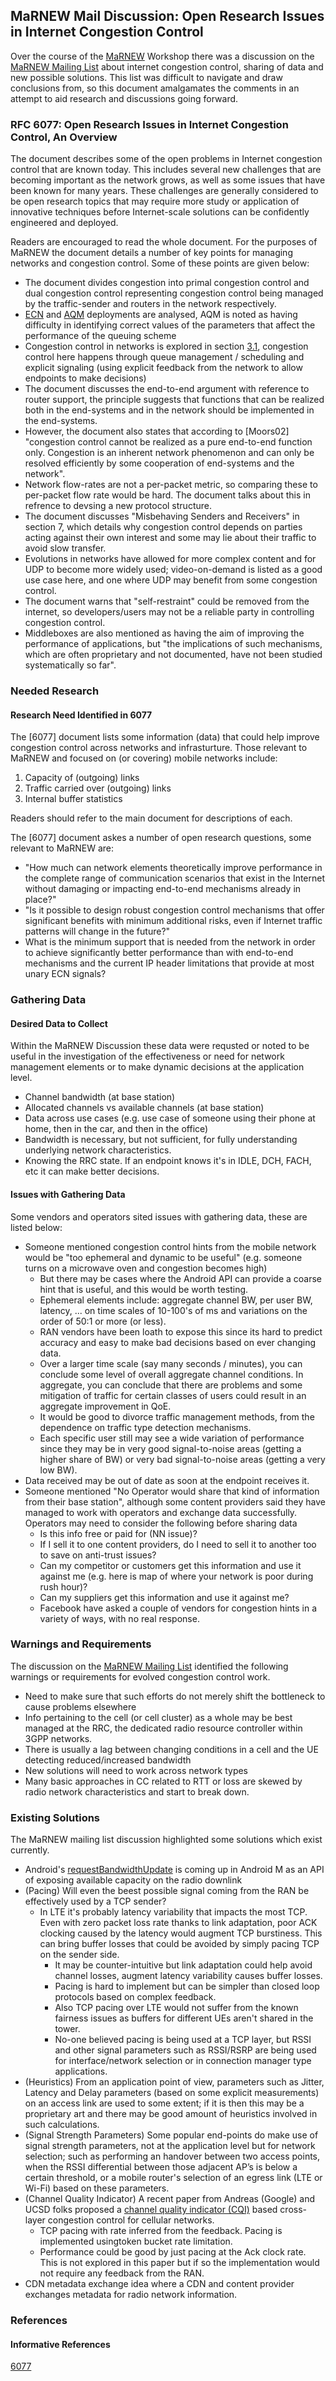 ## MaRNEW Mail Discussion: Open Research Issues in Internet Congestion Control
Over the course of the [MaRNEW](https://iab.org/workshops/marnew) Workshop there was a discussion on the [MaRNEW Mailing List](mailto:marnew@iab.org) about internet congestion control, sharing of data and new possible solutions. This list was difficult to navigate and draw conclusions from, so this document amalgamates the comments in an attempt to aid research and discussions going forward.

### RFC 6077: Open Research Issues in Internet Congestion Control, An Overview
The document describes some of the open problems in Internet congestion control that are known today.  This includes several new challenges that are becoming important as the network grows, as well as some issues that have been known for many years.  These challenges are generally considered to be open research topics that may require more study or application of innovative techniques before Internet-scale solutions can be confidently engineered and deployed.

Readers are encouraged to read the whole document. For the purposes of MaRNEW the document details a number of key points for managing networks and congestion control. Some of these points are given below:

* The document divides congestion into primal congestion control and dual congestion control representing congestion control being managed by the traffic-sender and routers in the network respectively.
* [ECN](#) and [AQM](#) deployments are analysed, AQM is noted as having difficulty in identifying correct values of the parameters that affect the performance of the queuing scheme
* Congestion control in networks is explored in section [3.1](), congestion control here happens through queue management / scheduling and explicit signaling (using explicit feedback from the network to allow endpoints to make decisions)
* The document discusses the end-to-end argument with reference to router support, the principle suggests that functions that can be realized both in the end-systems and in the network should be implemented in the end-systems.
* However, the document also states that according to [Moors02] "congestion control cannot be realized as a pure end-to-end function only.  Congestion is an inherent network phenomenon and can only be resolved efficiently by some cooperation of end-systems and the network".  
* Network flow-rates are not a per-packet metric, so comparing these to per-packet flow rate would be hard. The document talks about this in refrence to devsing a new protocol structure.
* The document discusses "Misbehaving Senders and Receivers" in section 7, which details why congestion control depends on parties acting against their own interest and some may lie about their traffic to avoid slow transfer.
* Evolutions in networks have allowed for more complex content and for UDP to become more widely used; video-on-demand is listed as a good use case here, and one where UDP may benefit from some congestion control.
* The document warns that "self-restraint" could be removed from the internet, so developers/users may not be a reliable party in controlling congestion control. 
* Middleboxes are also mentioned as having the aim of improving the performance of applications, but "the implications of such mechanisms, which are often proprietary and not documented, have not been studied systematically so far".

### Needed Research
#### Research Need Identified in 6077
The [6077] document lists some information (data) that could help improve congestion control across networks and infrasturture. Those relevant to MaRNEW and focused on (or covering) mobile networks include:
  1. Capacity of (outgoing) links
  2. Traffic carried over (outgoing) links
  3. Internal buffer statistics

Readers should refer to the main document for descriptions of each.

The [6077] document askes a number of open research questions, some relevant to MaRNEW are:
* "How much can network elements theoretically improve performance in the complete range of communication scenarios that exist in the Internet without damaging or impacting end-to-end mechanisms already in place?"
* "Is it possible to design robust congestion control mechanisms that offer significant benefits with minimum additional risks, even if Internet traffic patterns will change in the future?"
* What is the minimum support that is needed from the network in order to achieve significantly better performance than with end-to-end mechanisms and the current IP header limitations that provide at most unary ECN signals?

### Gathering Data
#### Desired Data to Collect
Within the MaRNEW Discussion these data were requsted or noted to be useful in the investigation of the effectiveness or need for network management elements or to make dynamic decisions at the application level.

* Channel bandwidth (at base station)
* Allocated channels vs available channels (at base station)
* Data across use cases (e.g. use case of someone using their phone at home, then in the car, and then in the office)
* Bandwidth is necessary, but not sufficient, for fully understanding underlying network characteristics.
* Knowing the RRC state. If an endpoint knows it's in IDLE, DCH, FACH, etc it can make better decisions. 

#### Issues with Gathering Data
Some vendors and operators sited issues with gathering data, these are listed below:

* Someone mentioned congestion control hints from the mobile network would be "too ephemeral and dynamic to be useful" (e.g. someone turns on a microwave oven and congestion becomes high)
  * But there may be cases where the Android API can provide a coarse hint that is useful, and this would be worth testing.
  * Ephemeral elements include: aggregate channel BW, per user BW, latency, ...  on time scales of 10-100's of ms and variations on the order of 50:1 or more (or less).  
  * RAN vendors have been loath to expose this since its hard to predict accuracy and easy to make bad decisions based on ever changing data.   
  * Over a larger time scale (say many seconds / minutes), you can conclude some level of overall aggregate channel conditions. In aggregate, you can conclude that there are problems and some mitigation of traffic for certain classes of users could result in an aggregate improvement in QoE.  
  * It would be good to divorce traffic management methods, from the dependence on traffic type detection mechanisms.
  * Each specific user still may see a wide variation of performance since they may be in very good signal-to-noise areas (getting a higher share of BW) or very bad signal-to-noise areas (getting a very low BW).  
* Data received may be out of date as soon at the endpoint receives it.
* Someone mentioned "No Operator would share that kind of information from their base station", although some content providers said they have managed to work with operators and exchange data successfully. Operators may need to consider the following before sharing data
  * Is this info free or paid for (NN issue)?
  * If I sell it to one content providers, do I need to sell it to another too to save on anti-trust issues?
  * Can my competitor or customers get this information and use it against me (e.g. here is map of where your network is poor during rush hour)?
  * Can my suppliers get this information and use it against me?
  * Facebook have asked a couple of vendors for congestion hints in a variety of ways, with no real response.


### Warnings and Requirements
The discussion on the [MaRNEW Mailing List](mailto:marnew@iab.org) identified the following warnings or requirements for evolved congestion control work.

* Need to make sure that such efforts do not merely shift the bottleneck to cause problems elsewhere
* Info pertaining to the cell (or cell cluster) as a whole may be best managed at the RRC, the dedicated radio resource controller within 3GPP networks. 
* There is usually a lag between changing conditions in a cell and the UE detecting reduced/increased bandwidth
* New solutions will need to work across network types
* Many basic approaches in CC related to RTT or loss are skewed by radio network characteristics and start to break down.

### Existing Solutions
The MaRNEW mailing list discussion highlighted some solutions which exist currently.

* Android's [requestBandwidthUpdate](http://developer.android.com/reference/android/net/ConnectivityManager.html#requestBandwidthUpdate) is coming up in Android M as an API of exposing available capacity on the radio downlink 
* (Pacing) Will even the beest possible signal coming from the RAN be effectively used by a TCP sender? 
  * In LTE it's probably latency variability that impacts the most TCP.  Even with zero packet loss rate thanks to link adaptation, poor ACK clocking caused by the latency would augment TCP burstiness.  This can bring buffer losses that could be avoided by simply pacing TCP on the sender side.
    * It may be counter-intuitive but link adaptation could help avoid channel losses,  augment latency variability causes buffer losses. 
    * Pacing is hard to implement but can be simpler than closed loop protocols based on complex feedback. 
    * Also TCP pacing over LTE would not suffer from the known fairness issues as buffers for different UEs aren't shared in the tower. 
    * No-one believed pacing is being used at a TCP layer, but RSSI and other signal parameters such as RSSI/RSRP are being used for interface/network selection or in connection manager type applications. 
* (Heuristics) From an application point of view, parameters such as Jitter, Latency and Delay parameters (based on some explicit measurements) on an access link are used to some extent; if it is then this may be a proprietary art and there may be good amount of heuristics involved in such calculations.
* (Signal Strength Parameters) Some popular end-points do make use of signal strength parameters, not at the application level but for network selection; such as performing an handover between two access points, when the RSSI differential between those adjacent AP’s is below a certain threshold, or a mobile router's selection of an egress link (LTE or Wi-Fi) based on these parameters. 
* (Channel Quality Indicator) A recent paper from Andreas (Google) and UCSD folks proposed a [channel quality indicator (CQI)](http://static.googleusercontent.com/media/research.google.com/en//pubs/archive/43311.pdf) based cross-layer congestion control for cellular networks. 
  * TCP pacing with rate inferred from the feedback. Pacing is implemented usingtoken bucket rate limitation. 
  * Performance could be good by just pacing at the Ack clock rate. This is not explored in this paper but if so the implementation would not require any feedback from the RAN. 
* CDN metadata exchange idea where a CDN and content provider exchanges metadata for radio network information.


### References
#### Informative References
[6077](https://tools.ietf.org/html/rfc6077)






